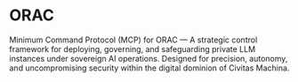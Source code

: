# ORAC
Minimum Command Protocol (MCP) for ORAC — A strategic control framework for deploying, governing, and safeguarding private LLM instances under sovereign AI operations. Designed for precision, autonomy, and uncompromising security within the digital dominion of Civitas Machina.

